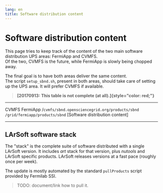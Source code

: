 ```yaml
---
lang: en
title: Software distribution content
---
```




Software distribution content
==============================================================================

This page tries to keep track of the content of the two main software
distribution UPS areas: FermiApp and CVMFS.\
Of the two, CVMFS is the future, while FermiApp is slowly being chopped
away.

The final goal is to have both areas deliver the same content.\
The script `setup_sbnd.sh`, present in both areas, should take care of
setting up the UPS area. It will prefer CVMFS if available.

> **[20170913: This table is not complete (at
> all).]{style="color: red;"}**

  ---------------------------------------------------------------------- --------------------------------
  CVMFS                                                                  FermiApp
  /`cvmfs/sbnd.opensciencegrid.org/products/sbnd`                        `/grid/fermiapp/products/sbnd`
  [Software distribution content]   
  ---------------------------------------------------------------------- --------------------------------



LArSoft software stack
----------------------------------------------------------------

The \"stack\" is the complete suite of software distributed with a
single LArSoft version. It includes *art* stack for that version, plus
*nutools* and LArSoft specific products. LArSoft releases versions at a
fast pace (roughly once per week).

The update is mostly automated by the standard `pullProducts` script
provided by Fermilab SSI.

> TODO: document/link how to pull it.
